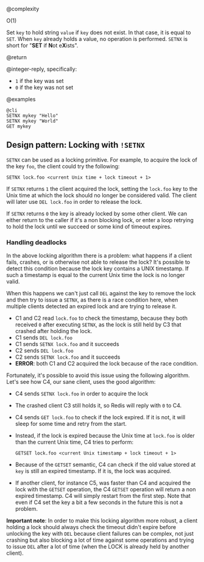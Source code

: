 @complexity

O(1)


Set `key` to hold string `value` if `key` does not exist.
In that case, it is equal to `SET`. When `key` already holds
a value, no operation is performed.
`SETNX` is short for "**SET** if **N**ot e**X**ists".

@return

@integer-reply, specifically:

* `1` if the key was set
* `0` if the key was not set

@examples

    @cli
    SETNX mykey "Hello"
    SETNX mykey "World"
    GET mykey

## Design pattern: Locking with `!SETNX`

`SETNX` can be used as a locking primitive. For example, to acquire
the lock of the key `foo`, the client could try the following:

    SETNX lock.foo <current Unix time + lock timeout + 1>

If `SETNX` returns `1` the client acquired the lock, setting the `lock.foo`
key to the Unix time at which the lock should no longer be considered valid.
The client will later use `DEL lock.foo` in order to release the lock.

If `SETNX` returns `0` the key is already locked by some other client. We can
either return to the caller if it's a non blocking lock, or enter a
loop retrying to hold the lock until we succeed or some kind of timeout
expires.

### Handling deadlocks

In the above locking algorithm there is a problem: what happens if a client
fails, crashes, or is otherwise not able to release the lock?
It's possible to detect this condition because the lock key contains a
UNIX timestamp. If such a timestamp is equal to the current Unix time the lock
is no longer valid.

When this happens we can't just call `DEL` against the key to remove the lock
and then try to issue a `SETNX`, as there is a race condition here, when
multiple clients detected an expired lock and are trying to release it.

* C1 and C2 read `lock.foo` to check the timestamp, because they both received
  `0` after executing `SETNX`, as the lock is still held by C3 that crashed
  after holding the lock.
* C1 sends `DEL lock.foo`
* C1 sends `SETNX lock.foo` and it succeeds
* C2 sends `DEL lock.foo`
* C2 sends `SETNX lock.foo` and it succeeds
* **ERROR**: both C1 and C2 acquired the lock because of the race condition.

Fortunately, it's possible to avoid this issue using the following algorithm.
Let's see how C4, our sane client, uses the good algorithm:

* C4 sends `SETNX lock.foo` in order to acquire the lock
* The crashed client C3 still holds it, so Redis will reply with `0` to C4.
* C4 sends `GET lock.foo` to check if the lock expired. If it is not, it will
  sleep for some time and retry from the start.
* Instead, if the lock is expired because the Unix time at `lock.foo` is older
  than the current Unix time, C4 tries to perform:

      GETSET lock.foo <current Unix timestamp + lock timeout + 1>

* Because of the `GETSET` semantic, C4 can check if the old value stored
  at `key` is still an expired timestamp. If it is, the lock was acquired.
* If another client, for instance C5, was faster than C4 and acquired
  the lock with the `GETSET` operation, the C4 `GETSET` operation will return a non
  expired timestamp. C4 will simply restart from the first step. Note that even
  if C4 set the key a bit a few seconds in the future this is not a problem.

**Important note**: In order to make this locking algorithm more robust, a client
holding a lock should always check the timeout didn't expire before unlocking
the key with `DEL` because client failures can be complex, not just crashing
but also blocking a lot of time against some operations and trying to issue
`DEL` after a lot of time (when the LOCK is already held by another client).

